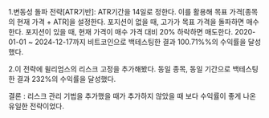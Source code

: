 1.변동성 돌파 전략[ATR기반]: ATR기간을 14일로 정한다. 이를 활용해 목표 가격[종목의 현재 가격 + ATR]을 설정한다. 
포지션이 없을 때, 고가가 목표 가격을 돌파하면 매수한다.
포지션이 있을 때, 현재 가격이 매수 가격 대비 20% 하락하면 매도한다.
2020-01-01 ~ 2024-12-17까지 비트코인으로 백테스팅한 결과 100.71%%의 수익률을 달성했다.

2.이 전략에 윌리엄스의 리스크 고정을 추가해봤다.
동일 종목, 동일 기간으로 백테스팅한 결과 232%의 수익률을 달성했다.

결론 : 리스크 관리 기법을 추가했을 때가 추가하지 않았을 때 보다 수익률이 좋게 나온 유일한 전략이었다.
